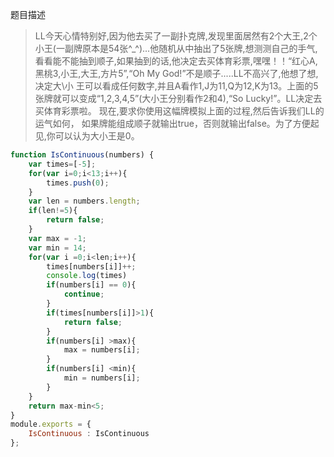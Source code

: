 题目描述
>LL今天心情特别好,因为他去买了一副扑克牌,发现里面居然有2个大王,2个小王(一副牌原本是54张^_^)...他随机从中抽出了5张牌,想测测自己的手气,看看能不能抽到顺子,如果抽到的话,他决定去买体育彩票,嘿嘿！！“红心A,黑桃3,小王,大王,方片5”,“Oh My God!”不是顺子.....LL不高兴了,他想了想,决定大\小 王可以看成任何数字,并且A看作1,J为11,Q为12,K为13。上面的5张牌就可以变成“1,2,3,4,5”(大小王分别看作2和4),“So Lucky!”。LL决定去买体育彩票啦。 现在,要求你使用这幅牌模拟上面的过程,然后告诉我们LL的运气如何， 如果牌能组成顺子就输出true，否则就输出false。为了方便起见,你可以认为大小王是0。

```js
function IsContinuous(numbers) {
    var times=[-5];
    for(var i=0;i<13;i++){
        times.push(0);
    }
    var len = numbers.length;
    if(len!=5){
        return false;
    }
    var max = -1; 
    var min = 14; 
    for(var i =0;i<len;i++){
        times[numbers[i]]++;
        console.log(times) 
        if(numbers[i] == 0){
            continue;
        }
        if(times[numbers[i]]>1){
            return false;
        }
        if(numbers[i] >max){
            max = numbers[i];
        }
        if(numbers[i] <min){
            min = numbers[i];
        }
    }
    return max-min<5;
}
module.exports = {
    IsContinuous : IsContinuous
};
```